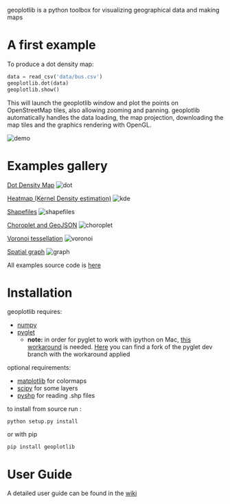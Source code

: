 geoplotlib is a python toolbox for visualizing geographical data and making maps

# A first example
To produce a dot density map:

```python
data = read_csv('data/bus.csv')
geoplotlib.dot(data)
geoplotlib.show()
```

This will launch the geoplotlib window and plot the points on OpenStreetMap tiles, also allowing zooming and panning. geoplotlib automatically handles the data loading, the map projection, downloading the map tiles and the graphics rendering with OpenGL.

![demo](http://i.imgur.com/hr9GnLE.gif)

# Examples gallery

[Dot Density Map](https://github.com/andrea-cuttone/geoplotlib/blob/master/examples/dot.py)
![dot](https://raw.githubusercontent.com/andrea-cuttone/geoplotlib/master/examples/screenshots/dotdensity.png)

[Heatmap (Kernel Density estimation)](https://github.com/andrea-cuttone/geoplotlib/blob/master/examples/kde.py)
![kde](https://raw.githubusercontent.com/andrea-cuttone/geoplotlib/master/examples/screenshots/kde1.png)

[Shapefiles](https://github.com/andrea-cuttone/geoplotlib/blob/master/examples/shapefiles.py)
![shapefiles](https://raw.githubusercontent.com/andrea-cuttone/geoplotlib/master/examples/screenshots/shapefiles.png)

[Choroplet and GeoJSON](https://github.com/andrea-cuttone/geoplotlib/blob/master/examples/choroplet.py)
![choroplet](https://raw.githubusercontent.com/andrea-cuttone/geoplotlib/master/examples/screenshots/choroplet.png)

[Voronoi tessellation](https://github.com/andrea-cuttone/geoplotlib/blob/master/examples/voronoi-filled.py)
![voronoi](https://raw.githubusercontent.com/andrea-cuttone/geoplotlib/master/examples/screenshots/voronoi-filled.png)

[Spatial graph](https://github.com/andrea-cuttone/geoplotlib/blob/master/examples/graph-flights.py)
![graph](https://raw.githubusercontent.com/andrea-cuttone/geoplotlib/master/examples/screenshots/graph-flights.png)

All examples source code is [here](https://github.com/andrea-cuttone/geoplotlib/tree/master/examples)

# Installation

geoplotlib requires:
* [numpy](http://www.numpy.org/)
* [pyglet](http://www.pyglet.org/)
	* **note:** in order for pyglet to work with ipython on Mac, [this workaround](https://code.google.com/p/pyglet/issues/detail?id=728) is needed. [Here](https://code.google.com/r/andreacuttone-pyglet-multipleruns/) you can find a fork of the pyglet dev branch with the workaround applied

optional requirements:
* [matplotlib](http://matplotlib.org/) for colormaps
* [scipy](http://www.scipy.org) for some layers
* [pyshp](https://github.com/GeospatialPython/pyshp) for reading .shp files

to install from source run :

```python setup.py install```

or with pip

```pip install geoplotlib```

# User Guide
A detailed user guide can be found in the [wiki](https://github.com/andrea-cuttone/geoplotlib/wiki/User-Guide)
